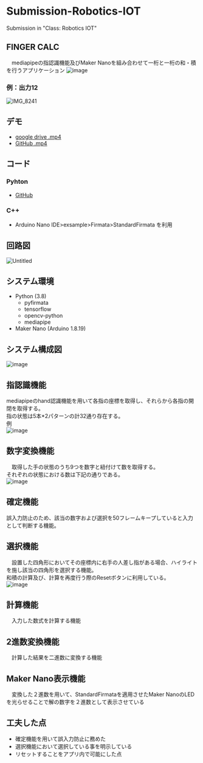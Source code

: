 # Submission-Robotics-IOT
Submission in "Class: Robotics IOT"
## FINGER CALC
　mediapipeの指認識機能及びMaker Nanoを組み合わせて一桁と一桁の和・積を行うアプリケーション
 ![image](https://user-images.githubusercontent.com/70005022/187378290-650a5be6-89dd-4a1a-a9a9-c14b42d8d576.png)
### 例：出力12
![IMG_8241](https://user-images.githubusercontent.com/70005022/187389450-4df02026-f3db-498b-9838-a78fed5cae38.jpg)
## デモ
- [google drive .mp4](https://drive.google.com/file/d/1WOWxxskMY1HLWPcO7zVPQNmYJcG4J401/view?usp=sharing)  
- [GitHub .mp4](https://github.com/plumchloride/Submission-Robotics-IOT/blob/main/demo.mp4)
## コード
### Pyhton
- [GitHub](https://github.com/plumchloride/Submission-Robotics-IOT/blob/main/calc_finger.py)  
### C++  
- Arduino Nano IDE>exsample>Firmata>StandardFirmata を利用
## 回路図
![Untitled](https://user-images.githubusercontent.com/70005022/187388494-7122e745-49c9-42fd-94cf-b20f630d493c.png)
## システム環境
- Python (3.8)
  - pyfirmata
  - tensorflow
  - opencv-python
  - mediapipe
- Maker Nano (Arduino 1.8.19)
## システム構成図
![image](https://user-images.githubusercontent.com/70005022/187378348-3e83b284-c83f-46a7-9319-f89fb1beb197.png)
## 指認識機能
 mediapipeのhand認識機能を用いて各指の座標を取得し、それらから各指の開閉を取得する。  
 指の状態は5本*2パターンの計32通り存在する。  
 例  
 ![image](https://user-images.githubusercontent.com/70005022/187379411-70400412-26d9-419b-984a-68a7ad2e5805.png)
## 数字変換機能
　取得した手の状態のうち9つを数字と紐付けて数を取得する。  
 それぞれの状態における数は下記の通りである。  
 ![image](https://user-images.githubusercontent.com/70005022/187379731-ddf7d1ac-5f3e-4491-8f26-735550f66c8f.png)
## 確定機能
 誤入力防止のため、該当の数字および選択を50フレームキープしていると入力として判断する機能。
## 選択機能
　設置した四角形においてその座標内に右手の人差し指がある場合、ハイライトを施し該当の四角形を選択する機能。  
 和積の計算及び、計算を再度行う際のResetボタンに利用している。  
![image](https://user-images.githubusercontent.com/70005022/187380015-5fcd7816-ca7b-4c91-8712-59b8ae9aae50.png)
## 計算機能
　入力した数式を計算する機能
## 2進数変換機能
　計算した結果を二進数に変換する機能
## Maker Nano表示機能
　変換した２進数を用いて、StandardFirmataを適用させたMaker NanoのLEDを光らせることで解の数字を２進数として表示させている
## 工夫した点
- 確定機能を用いて誤入力防止に務めた
- 選択機能において選択している事を明示している
- リセットすることをアプリ内で可能にした点
